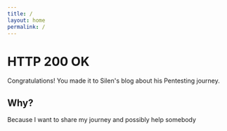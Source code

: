 ```yaml
---
title: /
layout: home
permalink: /
---
```


<h1 id="200">HTTP 200 OK</h1>
<p> Congratulations! You made it to Silen's blog about his Pentesting journey. </p>

<h2> Why? </h2>
<p> Because I want to share my journey and possibly help somebody </p>

